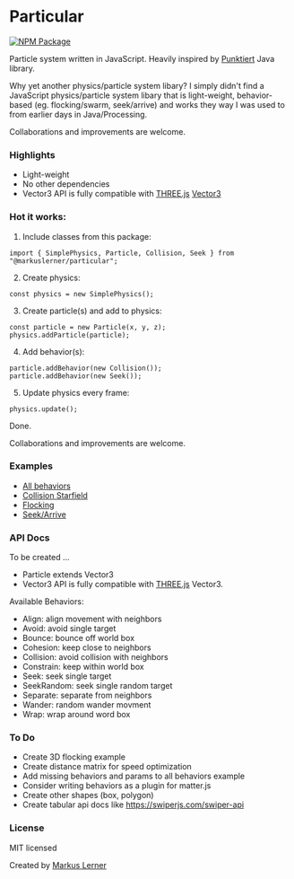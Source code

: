 # Particular

[![NPM Package](https://img.shields.io/npm/v/@markuslerner/particular.svg?style=flat)](https://www.npmjs.com/package/@markuslerner/particular)

Particle system written in JavaScript. Heavily inspired by [Punktiert](https://github.com/djrkohler/punktiert) Java library.

Why yet another physics/particle system libary? I simply didn't find a JavaScript physics/particle system libary that is light-weight, behavior-based (eg. flocking/swarm, seek/arrive) and works they way I was used to from earlier days in Java/Processing.

Collaborations and improvements are welcome.

### Highlights

- Light-weight
- No other dependencies
- Vector3 API is fully compatible with [THREE.js](https://github.com/mrdoob/three.js/) [Vector3](https://threejs.org/docs/#api/en/math/Vector3)

### Hot it works:

1. Include classes from this package:

```
import { SimplePhysics, Particle, Collision, Seek } from "@markuslerner/particular";
```

2. Create physics:

```
const physics = new SimplePhysics();
```

3. Create particle(s) and add to physics:

```
const particle = new Particle(x, y, z);
physics.addParticle(particle);
```

4. Add behavior(s):

```
particle.addBehavior(new Collision());
particle.addBehavior(new Seek());
```

5. Update physics every frame:

```
physics.update();
```

Done.

Collaborations and improvements are welcome.

### Examples

- [All behaviors](https://dev.markuslerner.com/particular/examples/index.html)
- [Collision Starfield](https://dev.markuslerner.com/particular/examples/collision-starfield.html)
- [Flocking](https://dev.markuslerner.com/particular/examples/flocking.html)
- [Seek/Arrive](https://dev.markuslerner.com/particular/examples/seek-arrive.html)

### API Docs

To be created ...

- Particle extends Vector3
- Vector3 API is fully compatible with [THREE.js](https://github.com/mrdoob/three.js/) Vector3.

Available Behaviors:

- Align: align movement with neighbors
- Avoid: avoid single target
- Bounce: bounce off world box
- Cohesion: keep close to neighbors
- Collision: avoid collision with neighbors
- Constrain: keep within world box
- Seek: seek single target
- SeekRandom: seek single random target
- Separate: separate from neighbors
- Wander: random wander movment
- Wrap: wrap around word box

### To Do

- Create 3D flocking example
- Create distance matrix for speed optimization
- Add missing behaviors and params to all behaviors example
- Consider writing behaviors as a plugin for matter.js
- Create other shapes (box, polygon)
- Create tabular api docs like https://swiperjs.com/swiper-api

### License

MIT licensed

Created by [Markus Lerner](http://www.markuslerner.com)
